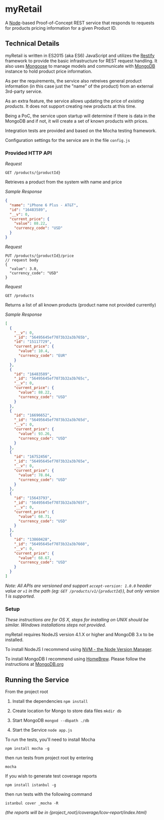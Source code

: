 # myRetail

A [Node](https://nodejs.org/en/)-based Proof-of-Concept REST service that responds to requests for products pricing information for a given Product ID.


## Technical Details
myRetail is written in ES2015 (aka ES6) JavaScript and utilizes the [Restify](http://restify.com) framework to provide the basic infrastructure for REST request handling. It also uses [Mongoose](http://mongoosejs.com) to manage models and communicate with [MongoDB](https://www.mongodb.org/) instance to hold product price information.

As per the requirements, the service also retreives general product information (in this case just the "name" of the product) from an external 3rd-party service.

As an extra feature, the service allows updating the price of _existing products_.  It does not support creating new products at this time.

Being a PoC, the service upon startup will determine if there is data in the MongoDB and if not, it will create a set of known products with prices.

Integration tests are provided and based on the Mocha testing framework.

Configuration settings for the service are in the file ```config.js```

### Provided HTTP API

*Request*
```
GET /products/{productId}
```

Retrieves a product from the system with name and price

*Sample Response*
```json
{
  "name": "iPhone 6 Plus - AT&T",
  "id": "16483589",
  "__v": 0,
  "current_price": {
    "value": 88.22,
    "currency_code": "USD"
  }
}
```

*Request*
```
PUT /products/{productId}/price
// request body
{
  "value": 3.0,
  "currency_code": "USD"
}

```
*Request*
```
GET /products
```

Returns a list of all known products (product name not provided currently)

*Sample Response*
```json
[
  {
    "__v": 0,
    "_id": "56495645ef7073b32a3b765b",
    "id": "15117729",
    "current_price": {
      "value": 10.4,
      "currency_code": "EUR"
    }
  },
  {
    "id": "16483589",
    "_id": "56495645ef7073b32a3b765c",
    "__v": 0,
    "current_price": {
      "value": 88.22,
      "currency_code": "USD"
    }
  },
  {
    "id": "16696652",
    "_id": "56495645ef7073b32a3b765d",
    "__v": 0,
    "current_price": {
      "value": 93.26,
      "currency_code": "USD"
    }
  },
  {
    "id": "16752456",
    "_id": "56495645ef7073b32a3b765e",
    "__v": 0,
    "current_price": {
      "value": 78.04,
      "currency_code": "USD"
    }
  },
  {
    "id": "15643793",
    "_id": "56495645ef7073b32a3b765f",
    "__v": 0,
    "current_price": {
      "value": 68.71,
      "currency_code": "USD"
    }
  },
  {
    "id": "13860428",
    "_id": "56495645ef7073b32a3b7660",
    "__v": 0,
    "current_price": {
      "value": 68.67,
      "currency_code": "USD"
    }
  }
]
```

_Note:  All APIs are versioned and support ```accept-version: 1.0.0``` header value or ```v1``` in the path (eg: ```GET /products/v1/{productId}```),  but only version 1 is supported._


### Setup

_These instructions are for OS X, steps for installing on UNIX should be similar.  Windows installations steps not provided._

myRetail requires NodeJS version 4.1.X or higher and MongoDB 3.x to be installed.

To install NodeJS I recommend using [NVM - the Node Version Manager](https://github.com/creationix/nvm).

To install MongoDB I recommend using [HomeBrew](http://brew.sh). Please follow the instructions at [MongoDB.org](https://docs.mongodb.org/manual/tutorial/install-mongodb-on-os-x/)

## Running the Service

From the project root

1. Install the dependencies
```npm install```

2. Create location for Mongo to store data files
```mkdir db```

3. Start MongoDB
```mongod --dbpath ./db```

4. Start the Service
```node app.js```


To run the tests, you'll need to install Mocha

```npm install mocha -g```

then run tests from project root by entering

``` mocha ```

If you wish to generate test coverage reports

```npm install istanbul -g```

then run tests with the following command

```istanbul cover _mocha -R```

_(the reports will be in {project_root}/coverage/lcov-report/index.html)_